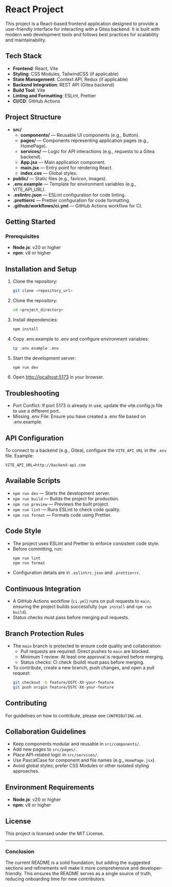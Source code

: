 # React Project

This project is a React-based frontend application designed to provide a user-friendly interface for interacting with a Gitea backend. It is built with modern web development tools and follows best practices for scalability and maintainability.

## Tech Stack

- **Frontend**: React, Vite
- **Styling**: CSS Modules, TailwindCSS (if applicable)
- **State Management**: Context API, Redux (if applicable)
- **Backend Integration**: REST API (Gitea backend)
- **Build Tool**: Vite
- **Linting and Formatting**: ESLint, Prettier
- **CI/CD**: GitHub Actions

## Project Structure

- **src/**
  - **components/** — Reusable UI components (e.g., Button).
  - **pages/** — Components representing application pages (e.g., HomePage).
  - **services/** — Logic for API interactions (e.g., requests to a Gitea backend).
  - **App.jsx** — Main application component.
  - **main.jsx** — Entry point for rendering React.
  - **index.css** — Global styles.
- **public/** — Static files (e.g., favicon, images).
- **.env.example** — Template for environment variables (e.g., VITE_API_URL).
- **.eslintrc.json** — ESLint configuration for code linting.
- **.prettierrc** — Prettier configuration for code formatting.
- **.github/workflows/ci.yml** — GitHub Actions workflow for CI.

## Getting Started

### Prerequisites

- **Node.js**: v20 or higher
- **npm**: v8 or higher

## Installation and Setup

1. Clone the repository:

   ```bash
   git clone <repository_url>
   ```

2. Clone the repository:

   ```bash
   cd <project_directory>
   ```

3. Install dependencies:

   ```bash
   npm install
   ```

4. Copy .env.example to .env and configure environment variables:

   ```bash
   cp .env.example .env
   ```

5. Start the development server:

   ```bash
   npm run dev
   ```

6. Open [http://localhost:5173](http://localhost:5173) in your browser.

## Troubleshooting

- Port Conflict: If port 5173 is already in use, update the vite.config.js file to use a different port.
- Missing .env File: Ensure you have created a .env file based on .env.example.

## API Configuration

To connect to a backend (e.g., Gitea), configure the `VITE_API_URL` in the `.env` file. Example:

```
VITE_API_URL=http://backend-api.com
```

## Available Scripts

- `npm run dev` — Starts the development server.
- `npm run build` — Builds the project for production.
- `npm run preview` — Previews the built project.
- `npm run lint` — Runs ESLint to check code quality.
- `npm run format` — Formats code using Prettier.

## Code Style

- The project uses ESLint and Prettier to enforce consistent code style.
- Before committing, run:
  ```bash
  npm run lint
  npm run format
  ```
- Configuration details are in `.eslintrc.json` and `.prettierrc`.

## Continuous Integration

- A GitHub Actions workflow (`ci.yml`) runs on pull requests to `main`, ensuring the project builds successfully (`npm install` and `npm run build`).
- Status checks must pass before merging pull requests.

## Branch Protection Rules

- The `main` branch is protected to ensure code quality and collaboration:
  - Pull requests are required: Direct pushes to `main` are blocked.
  - Minimum 1 review: At least one approval is required before merging.
  - Status checks: CI check (build) must pass before merging.
- To contribute, create a new branch, push changes, and open a pull request:
  ```bash
  git checkout -b feature/OSTC-XX-your-feature
  git push origin feature/OSTC-XX-your-feature
  ```

## Contributing

For guidelines on how to contribute, please see `CONTRIBUTING.md`.

## Collaboration Guidelines

- Keep components modular and reusable in `src/components/`.
- Add new pages to `src/pages/`.
- Place API-related logic in `src/services/`.
- Use PascalCase for component and file names (e.g., `HomePage.jsx`).
- Avoid global styles; prefer CSS Modules or other isolated styling approaches.

## Environment Requirements

- **Node.js**: v20 or higher
- **npm**: v8 or higher

## License

This project is licensed under the MIT License.

---

### **Conclusion**

The current README is a solid foundation, but adding the suggested sections and refinements will make it more comprehensive and developer-friendly. This ensures the README serves as a single source of truth, reducing onboarding time for new contributors.
